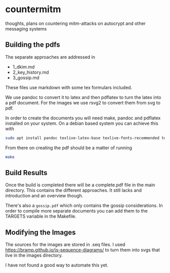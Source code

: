 # countermitm
thoughts, plans on countering mitm-attacks on autocrypt and other messaging systems

## Building the pdfs

The separate approaches are addressed in
* 1_dkim.md
* 2_key_history.md
* 3_gossip.md

These files use markdown with some tex formulars included.

We use pandoc to convert it to latex and then pdflatex to turn the latex
into a pdf document.
For the images we use rsvg2 to convert them from svg to pdf.

In order to create the documents you will need make, pandoc and pdflatex installed
on your system. On a debian based system you can achieve this with

```sh
sudo apt install pandoc texlive-latex-base texlive-fonts-recommended texlive-latex-extra librsvg2-bin
```

From there on creating the pdf should be a matter of running

```sh
make
```

## Build Results

Once the build is completed there will be a complete.pdf file in the
main directory. This contains the different approaches. It still lacks
and introduction and an overview though.

There's also a `gossip.pdf` which only contains the gossip
considerations. In order to compile more separate documents you can add
them to the TARGETS variable in the Makefile.

## Modifying the Images

The sources for the images are stored in .seq files.
I used https://bramp.github.io/js-sequence-diagrams/ to turn them into
svgs that live in the images directory.

I have not found a good way to automate this yet.

